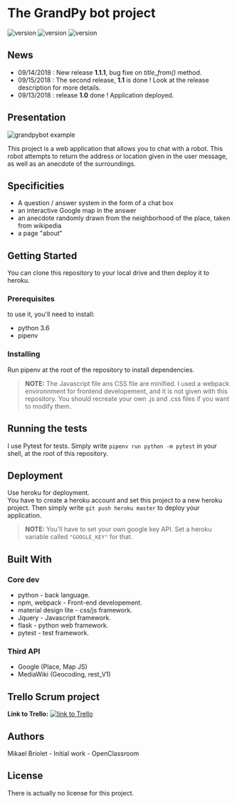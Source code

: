 # The GrandPy bot project

![version](https://img.shields.io/badge/version-1.1.1-blue.svg?longCache=true&style=flat-square) ![version](https://img.shields.io/badge/python-3.6-ligh.svg?longCache=true&style=flat-square) ![version](https://img.shields.io/badge/project-web_app-orange.svg?longCache=true&style=flat-square)

## News

- 09/14/2018 : New release **1.1.1**, bug fixe on *title_from()* method.
- 09/15/2018 : The second release, **1.1** is done ! Look at the release description for more details.
- 09/13/2018 : release **1.0** done ! Application deployed.

## Presentation

![grandpybot example](https://image.ibb.co/f0wfkU/grandpybot_example.jpg)

This project is a web application that allows you to chat with a robot. This robot attempts to return the address or location given in the user message, as well as an anecdote of the surroundings.

## Specificities

- A question / answer system in the form of a chat box
- an interactive Google map  in the answer
- an anecdote randomly drawn from the neighborhood of the place, taken from wikipedia
- a page "about"

## Getting Started

You can clone this repository to your local drive and then deploy it to heroku.

### Prerequisites

to use it, you'll need to install:

- python 3.6
- pipenv

### Installing

Run pipenv at the root of the repository to install dependencies.

>**NOTE:** The Javascript file ans CSS file are minified. I used a webpack environnment for frontend developement, and it is not given with this repository. You should recreate your own .js and .css files if you want to modify them.

## Running the tests

I use Pytest for tests. Simply write ```pipenv run python -m pytest``` in your shell, at the root of this repository.

## Deployment

Use heroku for deployment.  
You have to create a heroku account and set this project to a new heroku project. Then simply write ```git push heroku master``` to deploy your application.  
>**NOTE:** You'll have to set your own google key API. Set a heroku variable called ```"GOOGLE_KEY"``` for that.

## Built With

### Core dev

- python - back language.  
- npm, webpack - Front-end developement.  
- material design lite - css/js framework.  
- Jquery - Javascript framework.  
- flask - python web framework.  
- pytest - test framework.

### Third API

- Google (Place, Map JS)
- MediaWiki (Geocoding, rest_V1)

## Trello Scrum project

**Link to Trello:**
[![link to Trello](https://image.ibb.co/mvESX9/trello.jpg)](https://trello.com/b/SMatrUZV/scrum-board)

## Authors

Mikael Briolet - Initial work - OpenClassroom

## License

There is actually no license for this project.
